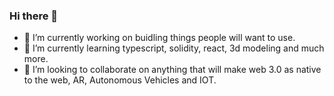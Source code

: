 ### Hi there 👋



- 🔭 I’m currently working on buidling things people will want to use. 
- 🌱 I’m currently learning typescript, solidity, react, 3d modeling and much more. 
- 👯 I’m looking to collaborate on anything that will make web 3.0 as native to the web, AR, Autonomous Vehicles and IOT.



